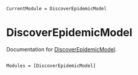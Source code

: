 ```@meta
CurrentModule = DiscoverEpidemicModel
```

# DiscoverEpidemicModel

Documentation for [DiscoverEpidemicModel](https://github.com/renerichter/DiscoverEpidemicModel.jl).

```@index
```

```@autodocs
Modules = [DiscoverEpidemicModel]
```
